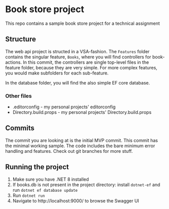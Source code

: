 # Book store project

This repo contains a sample book store project for a technical assignment

## Structure
The web api project is structed in a VSA-fashion.
The `Features` folder contains the singular feature, `Books`, where you will find controllers for book-actions.
In this commit, the controllers are single top-level files in the feature folder, because they are very simple.
For more complex features, you would make subfolders for each sub-feature.

In the database folder, you will find the also simple EF core database.

### Other files
- .editorconfig - my personal projects' editorconfig
- Directory.build.props - my personal projects' Directory.build.props

## Commits
The commit you are looking at is the initial MVP commit. This commit has the minimal working sample.
The code includes the bare minimum error handling and features.
Check out git branches for more stuff.

## Running the project
1. Make sure you have .NET 8 installed
2. If books.db is not present in the project directory: install `dotnet-ef` and run `dotnet ef database update`
3. Run `dotnet run`
4. Navigate to http://localhost:9000/ to browse the Swagger UI
